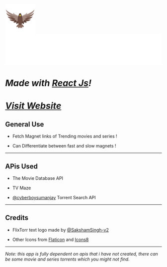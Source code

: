 <a href="https://rohtanshsehgal.github.io/FlixTorr/"><img src="./src/images/falcon.png" align="left" ></a>

![**FlixTorr**](./src/images/FlixTorr.svg)

# _Made with [React Js](https://reactjs.org/)!_

# _[Visit Website](https://rohtanshsehgal.github.io/FlixTorr/)_

## **General Use**

- Fetch Magnet links of Trending movies and series !

- Can Differentiate between fast and slow magnets !

---

## **APis Used**

- The Movie Database API

- TV Maze

- [@cyberboysumanjay](https://github.com/cyberboysumanjay) Torrent Search API

---

## **Credits**

- FlixTorr text logo made by [@SakshamSingh-v2](https://github.comSakshamSingh-v2)

- Other Icons from [Flaticon](https://www.flaticon.com/) and [Icons8](https://icons8.com/)

---

_Note: this app is fully dependent on apis that i have not created, there can be some movie and series torrents which you might not find._
